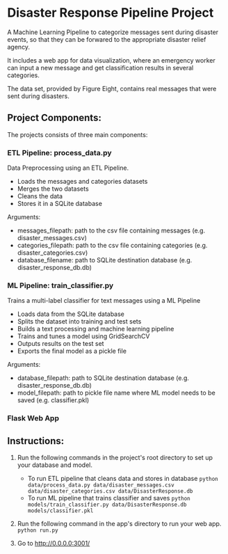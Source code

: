 # Disaster Response Pipeline Project


A Machine Learning Pipeline to categorize messages sent during disaster events, so that they can be forwared to the appropriate disaster relief agency.

It includes a web app for data visualization, where an emergency worker can input a new message and get classification results in several categories.

The data set, provided by Figure Eight, contains real messages that were sent during disasters. 


## Project Components:

The projects consists of three main components:

### ETL Pipeline: process_data.py

Data Preprocessing using an ETL Pipeline.

- Loads the messages and categories datasets
- Merges the two datasets
- Cleans the data
- Stores it in a SQLite database


Arguments:
- messages_filepath:   path to the csv file containing messages (e.g. disaster_messages.csv)
- categories_filepath: path to the csv file containing categories (e.g. disaster_categories.csv)
- database_filename:   path to SQLite destination database (e.g. disaster_response_db.db)

### ML Pipeline: train_classifier.py

Trains a multi-label classifier for text messages using a ML Pipeline

- Loads data from the SQLite database
- Splits the dataset into training and test sets
- Builds a text processing and machine learning pipeline
- Trains and tunes a model using GridSearchCV
- Outputs results on the test set
- Exports the final model as a pickle file

Arguments:
- database_filepath:    path to SQLite destination database (e.g. disaster_response_db.db)
- model_filepath:       path to pickle file name where ML model needs to be saved (e.g. classifier.pkl)

### Flask Web App

## Instructions:
1. Run the following commands in the project's root directory to set up your database and model.

    - To run ETL pipeline that cleans data and stores in database
        `python data/process_data.py data/disaster_messages.csv data/disaster_categories.csv data/DisasterResponse.db`
    - To run ML pipeline that trains classifier and saves
        `python models/train_classifier.py data/DisasterResponse.db models/classifier.pkl`

2. Run the following command in the app's directory to run your web app.
    `python run.py`

3. Go to http://0.0.0.0:3001/
